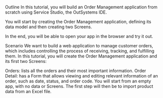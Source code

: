 Outline
In this tutorial, you will build an Order Management application from scratch using Service Studio, the OutSystems IDE.

You will start by creating the Order Management application, defining its data model and then creating two Screens.



In the end, you will be able to open your app in the browser and try it out.

Scenario
We want to build a web application to manage customer orders, which includes controlling the process of receiving, tracking, and fulfilling them. In this tutorial, you will create the Order Management application and its first two Screens:

Orders: lists all the orders and their most important information.
Order Detail: has a Form that allows viewing and editing relevant information of an order, such as date, status, and order code.
You will start from an empty app, with no data or Screens. The first step will then be to import product data from an Excel file.